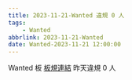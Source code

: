 ```yaml
---
title: 2023-11-21-Wanted 違規 0 人
tags:
    - Wanted
abbrlink: 2023-11-21-Wanted
date: Wanted-2023-11-21 12:00:00
---
```

Wanted 板 [板規連結](https://www.ptt.cc/bbs/Wanted/M.1608829773.A.D3B.html)
昨天違規 0 人
